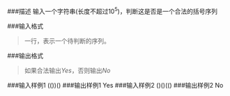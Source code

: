 ###描述
输入一个字符串(长度不超过$10^5$)，判断这是否是一个合法的括号序列

###输入格式
>一行，表示一个待判断的序列。

###输出格式
>如果合法输出$Yes$，否则输出$No$

###输入样例1
	(())()
###输出样例1
	Yes
###输入样例2
	()()(()
###输出样例2
	No